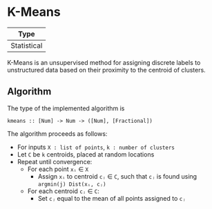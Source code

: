 # K-Means

| Type |
| ---- |
| Statistical |

K-Means is an unsupervised method for assigning discrete labels to unstructured
data based on their proximity to the centroid of clusters.


## Algorithm

The type of the implemented algorithm is

```
kmeans :: [Num] -> Num -> ([Num], [Fractional])
```

The algorithm proceeds as follows:

 - For inputs `X : list of points`, `k : number of clusters`
 - Let `C` be `k` centroids, placed at random locations
 - Repeat until convergence:
    * For each point `xᵢ` ∈ `X`
        * Assign `xᵢ` to centroid `cⱼ` ∈ `C`, such that `cⱼ` is found using `argmin(j) Dist(xᵢ, cⱼ)`
    * For each centroid `cⱼ` ∈ `C`:
        * Set `cⱼ` equal to the mean of all points assigned to `cⱼ`
